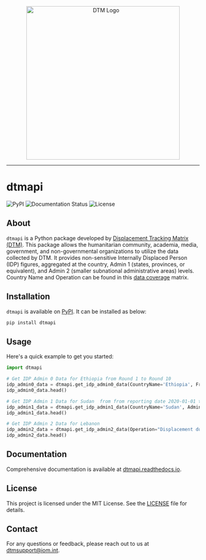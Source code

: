 <p align="center">
  <img alt="DTM Logo" src="https://dtm.iom.int/themes/custom/dtm_global/logo.svg" width="400">
</p>

-----------------

# dtmapi
![PyPI](https://img.shields.io/pypi/v/dtmapi)
![Documentation Status](https://readthedocs.org/projects/dtmapi/badge/?version=latest)
![License](https://img.shields.io/github/license/Displacement-tracking-Matrix/dtmapi)

## About
`dtmapi` is a Python package developed by [Displacement Tracking Matrix (DTM)](https://dtm.iom.int/). This package allows the humanitarian community, academia, media, government, and non-governmental organizations to utilize the data collected by DTM. It provides non-sensitive Internally Displaced Person (IDP) figures, aggregated at the country, Admin 1 (states, provinces, or equivalent), and Admin 2 (smaller subnational administrative areas) levels. Country Name and Operation can be found in this [data coverage](https://dtm.iom.int/data-and-analysis/dtm-api/data-coverage) matrix. 

## Installation
`dtmapi` is available on [PyPI](https://pypi.org/project/dtmapi/). It can be installed as below:
```sh
pip install dtmapi
```
## Usage
Here's a quick example to get you started:
```python
import dtmapi

# Get IDP Admin 0 Data for Ethiopia from Round 1 to Round 10
idp_admin0_data = dtmapi.get_idp_admin0_data(CountryName='Ethiopia', FromRoundNumber=1, ToRoundNumber=10, to_pandas=True)
idp_admin0_data.head()

# Get IDP Admin 1 Data for Sudan  from from reporting date 2020-01-01 to 2024-08-15
idp_admin1_data = dtmapi.get_idp_admin1_data(CountryName='Sudan', Admin1Name="Blue Nile", FromReportingDate='2020-01-01', ToReportingDate='2024-08-15', to_pandas=True)
idp_admin1_data.head()

# Get IDP Admin 2 Data for Lebanon
idp_admin2_data = dtmapi.get_idp_admin2_data(Operation="Displacement due to conflict", CountryName='Lebanon', to_pandas=True)
idp_admin2_data.head()
```

## Documentation
Comprehensive documentation is available at [dtmapi.readthedocs.io](https://dtmapi.readthedocs.io/en/latest/index.html).

## License
This project is licensed under the MIT License. See the [LICENSE](LICENSE) file for details.
## Contact
For any questions or feedback, please reach out to us at [dtmsupport@iom.int](mailto:dtmsupport@iom.int).
